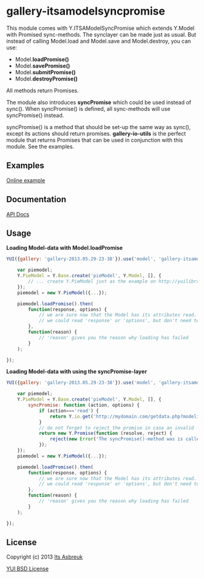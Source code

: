 gallery-itsamodelsyncpromise
============================


This module comes with Y.ITSAModelSyncPromise which extends Y.Model with Promised sync-methods.
The synclayer can be made just as usual. But instead of calling
Model.load and Model.save and Model.destroy, you can use:

* Model.<b>loadPromise()</b>
* Model.<b>savePromise()</b>
* Model.<b>submitPromise()</b>
* Model.<b>destroyPromise()</b>


All methods return Promises.


The module also introduces <b>syncPromise</b> which could be used instead of sync(). When syncPromise() is defined,
all sync-methods will use syncPromise() instead.


syncPromise() is a method that should be set-up the same way as sync(), except its actions should return promises.
<b>gallery-io-utils</b> is the perfect module that returns Promises that can be used in conjunction with this module.
See the examples.


Examples
--------
[Online example](http://projects.itsasbreuk.nl/examples/itsamodelsyncpromise/index.html)

Documentation
--------------
[API Docs](http://projects.itsasbreuk.nl/apidocs/classes/ITSAModelSyncPromise.html)

Usage
-----

<b>Loading Model-data with Model.loadPromise</b>
```js
YUI({gallery: 'gallery-2013.05.29-23-38'}).use('model', 'gallery-itsamodelsyncpromise', 'base-build', function(Y) {

    var piemodel;
    Y.PieModel = Y.Base.create('pieModel', Y.Model, [], {
        // ... create Y.PieModel just as the example on http://yuilibrary.com/yui/docs/model/#the-sync-method specifies ...
    });
    piemodel = new Y.PieModel({...});

    piemodel.loadPromise().then(
        function(response, options) {
            // we are sure now that the Model has its attributes read.
            // we could read 'response' or 'options', but don't need to
        },
        function(reason) {
            // 'reason' gives you the reason why loading has failed
        }
    );

});
```

<b>Loading Model-data with using the syncPromise-layer</b>
```js
YUI({gallery: 'gallery-2013.05.29-23-38'}).use('model', 'gallery-itsamodelsyncpromise', 'gallery-io-utils', base-build', function(Y) {

    var piemodel;
    Y.PieModel = Y.Base.create('pieModel', Y.Model, [], {
        syncPromise: function (action, options) {
            if (action==='read') {
                return Y.io.get('http://mydomain.com/getdata.php?modelid='+this.get('id'));
            }
            // do not forget to reject the promise in case an invalid 'action' is defined
            return new Y.Promise(function (resolve, reject) {
                reject(new Error('The syncPromise()-method was is called with undefined action: '+action));
            });
    });
    piemodel = new Y.PieModel({...});

    piemodel.loadPromise().then(
        function(response, options) {
            // we are sure now that the Model has its attributes read.
            // we could read 'response' or 'options', but don't need to
        },
        function(reason) {
            // 'reason' gives you the reason why loading has failed
        }
    );

});
```

License
-------

Copyright (c) 2013 [Its Asbreuk](http://http://itsasbreuk.nl)

[YUI BSD License](http://developer.yahoo.com/yui/license.html)
